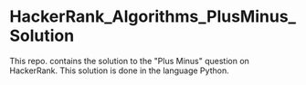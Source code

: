 # HackerRank_Algorithms_PlusMinus_Solution
This repo. contains the solution to the "Plus Minus" question on HackerRank. This solution is done in the language Python.
